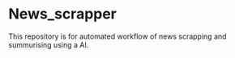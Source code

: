 # News_scrapper
This repository is for automated workflow of news scrapping and summurising using a AI.

